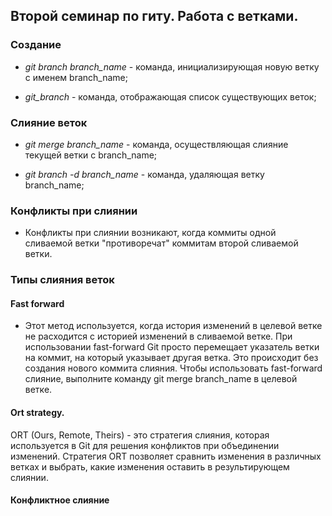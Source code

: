 ## Второй семинар по гиту. Работа с ветками.

### Создание 

* *git branch branch_name* - команда, инициализирующая новую ветку с именем branch_name;

* *git_branch* - команда, отображающая список существующих веток;

### Слияние веток

* *git merge branch_name* - команда, осуществляющая слияние текущей ветки с branch_name;

* *git branch -d branch_name* - команда, удаляющая ветку branch_name;

### Конфликты при слиянии

* Конфликты при слиянии возникают, когда коммиты одной сливаемой ветки "противоречат" коммитам второй сливаемой ветки.

### Типы слияния веток

#### Fast forward

* Этот метод используется, когда история изменений в целевой ветке не расходится с историей изменений в сливаемой ветке. При использовании fast-forward Git просто перемещает указатель ветки на коммит, на который указывает другая ветка. Это происходит без создания нового коммита слияния.
Чтобы использовать fast-forward слияние, выполните команду git merge branch_name в целевой ветке.

#### Ort strategy.

ORT (Ours, Remote, Theirs) - это стратегия слияния, которая используется в Git для решения конфликтов при объединении изменений. Стратегия ORT позволяет сравнить изменения в различных ветках и выбрать, какие изменения оставить в результирующем слиянии.
#### Конфликтное слияние
